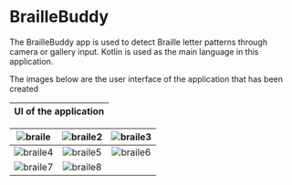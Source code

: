 # BrailleBuddy
The BrailleBuddy app is used to detect Braille letter patterns through camera or gallery input.
Kotlin is used as the main language in this application.

The images below are the user interface of the application that has been created


| **UI of the application** |
|:-------------------------:|

| ![braile](https://github.com/user-attachments/assets/a60ba415-7315-4bf3-9b9d-10c220612b96) | ![braile2](https://github.com/user-attachments/assets/84c4d235-092a-4bac-ae51-6e24567637fb) | ![braile3](https://github.com/user-attachments/assets/af1c46e8-8987-48ac-bead-44350eb94aad) |
|:-------------------------:|:-------------------------:|:-------------------------:|
|![braile4](https://github.com/user-attachments/assets/f5c63f81-15b4-4b0c-8159-92ad2d985650)|![braile5](https://github.com/user-attachments/assets/56405d66-a06e-4978-a11a-393b10504fe8)|![braile6](https://github.com/user-attachments/assets/72518cdc-2dee-4d7e-8831-a66fb0be29a5)|
|![braile7](https://github.com/user-attachments/assets/8a44abac-1ad0-4f2c-a49e-0ab3d6b24bae)|![braile8](https://github.com/user-attachments/assets/885d5ff5-98a7-4018-bdc4-e89f4b58653c)| |


